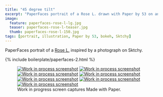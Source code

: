```yaml
---
title: "45 degree tilt"
excerpt: "PaperFaces portrait of a Rose L. drawn with Paper by 53 on an iPad."
image: 
  feature: paperfaces-rose-l-lg.jpg
  teaser: paperfaces-rose-l-teaser.jpg
  thumb: paperfaces-rose-l-150.jpg
tags: [portrait, illustration, Paper by 53, bokeh, Sktchy]
---
```


PaperFaces portrait of a [Rose L.](http://sktchy.com/Bf0pYC) inspired by a photograph on Sktchy.

{% include boilerplate/paperfaces-2.html %}

<figure class="third">
  <a href="{{ site.url }}/assets/images/paperfaces-rose-l-process-1-lg.jpg"><img src="{{ site.url }}/assets/images/paperfaces-rose-l-process-1-600.jpg" alt="Work in process screenshot"></a>
  <a href="{{ site.url }}/assets/images/paperfaces-rose-l-process-2-lg.jpg"><img src="{{ site.url }}/assets/images/paperfaces-rose-l-process-2-600.jpg" alt="Work in process screenshot"></a>
  <a href="{{ site.url }}/assets/images/paperfaces-rose-l-process-3-lg.jpg"><img src="{{ site.url }}/assets/images/paperfaces-rose-l-process-3-600.jpg" alt="Work in process screenshot"></a>
  <a href="{{ site.url }}/assets/images/paperfaces-rose-l-process-4-lg.jpg"><img src="{{ site.url }}/assets/images/paperfaces-rose-l-process-4-600.jpg" alt="Work in process screenshot"></a>
  <a href="{{ site.url }}/assets/images/paperfaces-rose-l-process-5-lg.jpg"><img src="{{ site.url }}/assets/images/paperfaces-rose-l-process-5-600.jpg" alt="Work in process screenshot"></a>
  <a href="{{ site.url }}/assets/images/paperfaces-rose-l-process-6-lg.jpg"><img src="{{ site.url }}/assets/images/paperfaces-rose-l-process-6-600.jpg" alt="Work in process screenshot"></a>
  <a href="{{ site.url }}/assets/images/paperfaces-rose-l-process-7-lg.jpg"><img src="{{ site.url }}/assets/images/paperfaces-rose-l-process-7-600.jpg" alt="Work in process screenshot"></a>
  <figcaption>Work in progress screen captures Made with Paper.</figcaption>
</figure>

